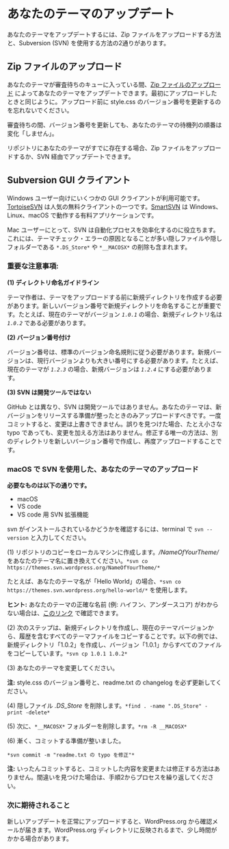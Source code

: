 <!-- 
# Updating Your Theme
 -->

# あなたのテーマのアップデート

<!-- 
There are two ways to update your theme, by uploading a Zip file or using subversion (SVN).
 -->

あなたのテーマをアップデートするには、Zip ファイルをアップロードする方法と、Subversion (SVN) を使用する方法の2通りがあります。

<!-- 
## Uploading a Zip file
 -->

## Zip ファイルのアップロード

<!-- 
While your theme is in the queue and waiting for review, you can update your theme by [uploading a Zip file](https://wordpress.org/themes/getting-started/). Just as you initially uploaded. Be sure to update the version number on style.css before uploading.
 -->

あなたのテーマが審査待ちのキューに入っている間、[Zip ファイルのアップロード](https://wordpress.org/themes/getting-started/) によってあなたのテーマをアップデートできます。最初にアップロードしたときと同じように。アップロード前に style.css のバージョン番号を更新するのを忘れないでください。

<!-- 
Updating the version number will NOT change the queue position of your theme while waiting for the review.
 -->

審査待ちの間、バージョン番号を更新しても、あなたのテーマの待機列の順番は変化「しません」。

<!-- 
If you already have your themes in the repository, you can either update by uploading a Zip file or via SVN.
 -->

リポジトリにあなたのテーマがすでに存在する場合、Zip ファイルをアップロードするか、SVN 経由でアップデートできます。

<!-- 
## Subversion GUI clients
 -->

## Subversion GUI クライアント

<!-- 
Several GUI clients are available for Windows users. [TortoiseSVN](https://tortoisesvn.net/) is one of the popular Free clients. [SmartSVN](https://www.smartsvn.com/) is a paid application that works on Windows, Linux, and macOS.
 -->

Windows ユーザー向けにいくつかの GUI クライアントが利用可能です。[TortoiseSVN](https://tortoisesvn.net/) は人気の無料クライアントの一つです。[SmartSVN](https://www.smartsvn.com/) は Windows、Linux、macOS で動作する有料アプリケーションです。

<!-- 
For Mac users, SVN helps streamline the automation process, including removing `*.DS_Store*` and `*__MACOSX*` hidden files and folders that often trigger the theme check errors.
 -->

Mac ユーザーにとって、SVN は自動化プロセスを効率化するのに役立ちます。これには、テーマチェック・エラーの原因となることが多い隠しファイルや隠しフォルダーである `*.DS_Store*` や `*__MACOSX*` の削除も含まれます。

<!-- 
### Important notes:
 -->

### 重要な注意事項:

<!-- 
**(1) Directory naming guidelines**
 -->

**(1) ディレクトリ命名ガイドライン**

<!-- 
The theme author must create a new directory before uploading the theme. It is important to name the new directory with the new version number. For example, if the current theme is version `*1.0.1*`, the name for the new directory must be *`1.0.2`*.
 -->

テーマ作者は、テーマをアップロードする前に新規ディレクトリを作成する必要があります。新しいバージョン番号で新規ディレクトリを命名することが重要です。たとえば、現在のテーマがバージョン *`1.0.1`* の場合、新規ディレクトリ名は *`1.0.2`* である必要があります。

<!-- 
**(2) Version numbering**
 -->

**(2) バージョン番号付け**

<!-- 
Version numbering must follow a standard version naming convention. New version must be higher than the current version. For example, if your current theme is `*1.2.3*`, the new version must be `*1.2.4*`.
 -->

バージョン番号は、標準のバージョン命名規則に従う必要があります。新規バージョンは、現行バージョンよりも大きい番号にする必要があります。たとえば、現在のテーマが *`1.2.3`* の場合、新規バージョンは *`1.2.4`* にする必要があります。

<!-- 
**(3) SVN is not a development tool**
 -->

**(3) SVN は開発ツールではない**

<!-- 
Unlike Github, SVN is not a development tool. You should upload your theme only when you are ready to release a new version. Once you commit, the changes cannot be overwritten. If you find a mistake, even a small typo, there is no way to make changes. The only way to make corrections is to create another directory with a newer version number and upload it again.
 -->

GitHub とは異なり、SVN は開発ツールではありません。あなたのテーマは、新バージョンをリリースする準備が整ったときのみアップロードすべきです。一度コミットすると、変更は上書きできません。誤りを見つけた場合、たとえ小さな typo であっても、変更を加える方法はありません。修正する唯一の方法は、別のディレクトリを新しいバージョン番号で作成し、再度アップロードすることです。

<!-- 
### Uploading your themes using SVN on MacOS
 -->

### macOS で SVN を使用した、あなたのテーマのアップロード

<!-- 
**What you will need**
 -->

**必要なものは以下の通りです。**

<!-- 
*   MacOS
*   VS code
*   SVN extension for VS code
 -->

*   macOS
*   VS code
*   VS code 用 SVN 拡張機能

<!-- 
To check whether you have svn installed, type `svn --version` in the terminal.
 -->

svn がインストールされているかどうかを確認するには、terminal で `svn --version` と入力してください。

<!-- 
(1) Create a copy of the repository on your local machine. Replace */NameOfYourTheme/* with your theme name. `*svn co https://themes.svn.wordpress.org/NameOfYourTheme/*`
 -->

(1) リポジトリのコピーをローカルマシンに作成します。*/NameOfYourTheme/* をあなたのテーマ名に置き換えてください。`*svn co https://themes.svn.wordpress.org/NameOfYourTheme/*`

<!-- 
For example, if your theme name is Hello World,  
use `*svn co https://themes.svn.wordpress.org/hello-world/*`
 -->

たとえば、あなたのテーマ名が「Hello World」の場合、`*svn co https://themes.svn.wordpress.org/hello-world/*` を使用します。

<!-- 
**Tips:** If you are not sure about the exact name of your theme (e.g. hyphen, underscore), you can find it at [this link](https://themes.svn.wordpress.org/).
 -->

**ヒント:** あなたのテーマの正確な名前 (例: ハイフン、アンダースコア) がわからない場合は、[このリンク](https://themes.svn.wordpress.org/) で確認できます。

<!-- 
(2) The next step is to create a new directory and copy all theme files, including the history from the current version of the theme. In the example below, we are creating a new directory 1.0.2, and copying all files from the version 1.0.1. `*svn cp 1.0.1 1.0.2*`
 -->

(2) 次のステップは、新規ディレクトリを作成し、現在のテーマバージョンから、履歴を含むすべてのテーマファイルをコピーすることです。以下の例では、新規ディレクトリ「1.0.2」を作成し、バージョン「1.0.1」からすべてのファイルをコピーしています。`*svn cp 1.0.1 1.0.2*`

<!-- 
(3) Make changes to your theme.
 -->

(3) あなたのテーマを変更してください。

<!-- 
**Note:** Make sure to update the version number on style.css, and the changelog on readme.txt
 -->

**注:** style.css のバージョン番号と、readme.txt の changelog を必ず更新してください。

<!-- 
(4) Remove *.DS\_Store* hidden file. `*find . -name ".DS_Store" -print -delete*`
 -->

(4) 隠しファイル *.DS\_Store* を削除します。`*find . -name ".DS_Store" -print -delete*`

<!-- 
(5) Next, remove `*__MACOSX*` folder. `*rm -R __MACOSX*`
 -->

(5) 次に、`*__MACOSX*` フォルダーを削除します。`*rm -R __MACOSX*`

<!-- 
(6) Finally, you are ready to commit.
 -->

(6) 漸く、コミットする準備が整いました。

<!-- 
`*svn commit -m “Fix typo on readme.txt”*`
 -->

`*svn commit -m "readme.txt の typo を修正"*`

<!-- 
**Note:** Once you commit, there is no way to change or modify what you just committed. If you find a mistake, Repeat the process from step 2.
 -->

**注:** いったんコミットすると、コミットした内容を変更または修正する方法はありません。間違いを見つけた場合は、手順2からプロセスを繰り返してください。

<!-- 
### What to expect next
 -->

### 次に期待されること

<!-- 
Once you successfully upload the new update, you will receive a confirmation email from WordPress.org. It may take some time to reflect on the WordPress.org directory.
 -->

新しいアップデートを正常にアップロードすると、WordPress.org から確認メールが届きます。WordPress.org ディレクトリに反映されるまで、少し時間がかかる場合があります。